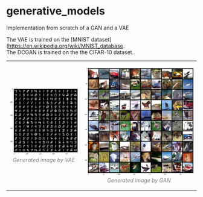 # generative_models
Implementation from scratch of a GAN and a VAE

The VAE is trained on the [MNIST dataset](https://en.wikipedia.org/wiki/MNIST_database. \
The DCGAN is trained on the the CIFAR-10 dataset.

<table><tr>
<td> 
  <p align="center">
    <img alt="Forwarding" src="media/generated_vae.png" width="%50">
    <br>
    <em style="color: grey">Generated image by VAE</em>
  </p> 
</td>
<td> 
  <p align="center">
    <img alt="Routing" src="media/generated_gan.png" width="%50">
    <br>
    <em style="color: grey">Generated image by GAN</em>
  </p> 
</td>
</tr></table>